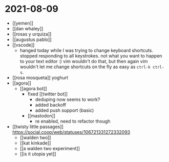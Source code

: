 # 2021-08-09

- [[yemen]]
- [[dan whaley]]
- [[rosas y urquiza]]
- [[augustus pablo]]
- [[vscode]]
  - hanged today while I was trying to change keyboard shortcuts. stopped responding to all keystrokes. not what you want to happen to your text editor :) vim wouldn't do that, but then again vim wouldn't let me change shortcuts on the fly as easy as `ctrl-k ctrl-s`.
- [[rosa mosqueta]] yoghurt
- [[agora]]
  - [[agora bot]]
    - fixed [[twitter bot]]
      - deduping now seems to work?
      - added backoff
      - added push support (basic)
    - [[mastodon]]
      - re enabled, need to refactor though
- [[twisty little passages]] https://social.coop/web/statuses/106721331272332093
  - [[walden two]]
  - [[kat kinkade]]
  - [[a walden two experiment]]
  - [[is it utopia yet]]